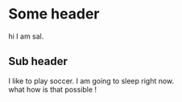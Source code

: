 # Some header

hi I am sal.

## Sub header

I like to play soccer.
I am going to sleep right now.  
what how is that possible !

